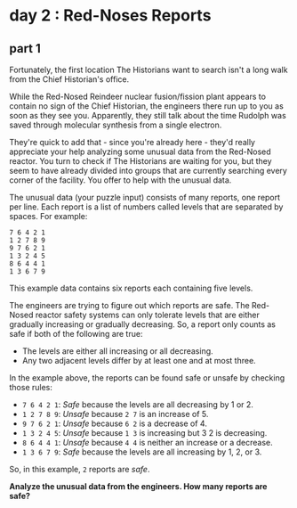 # day 2 : Red-Noses Reports
## part 1
Fortunately, the first location The Historians want to search isn't a long walk from the Chief Historian's office.

While the Red-Nosed Reindeer nuclear fusion/fission plant appears to contain no sign of the Chief Historian, the engineers there run up to you as soon as they see you. Apparently, they still talk about the time Rudolph was saved through molecular synthesis from a single electron.

They're quick to add that - since you're already here - they'd really appreciate your help analyzing some unusual data from the Red-Nosed reactor. You turn to check if The Historians are waiting for you, but they seem to have already divided into groups that are currently searching every corner of the facility. You offer to help with the unusual data.

The unusual data (your puzzle input) consists of many reports, one report per line. Each report is a list of numbers called levels that are separated by spaces. For example:
 
``` 
7 6 4 2 1
1 2 7 8 9
9 7 6 2 1
1 3 2 4 5
8 6 4 4 1
1 3 6 7 9
```

This example data contains six reports each containing five levels.

The engineers are trying to figure out which reports are safe. The Red-Nosed reactor safety systems can only tolerate levels that are either gradually increasing or gradually decreasing. So, a report only counts as safe if both of the following are true:

- The levels are either all increasing or all decreasing.
- Any two adjacent levels differ by at least one and at most three.

In the example above, the reports can be found safe or unsafe by checking those rules:

- `7 6 4 2 1`: *Safe* because the levels are all decreasing by 1 or 2.
- `1 2 7 8 9`: *Unsafe* because `2 7` is an increase of 5.
- `9 7 6 2 1`: *Unsafe* because `6 2` is a decrease of 4.
- `1 3 2 4 5`: *Unsafe* because `1 3` is increasing but 3 2 is decreasing.
- `8 6 4 4 1`: *Unsafe* because `4 4` is neither an increase or a decrease.
- `1 3 6 7 9`: *Safe* because the levels are all increasing by 1, 2, or 3.

So, in this example, `2` reports are *safe*.

**Analyze the unusual data from the engineers. How many reports are safe?**
